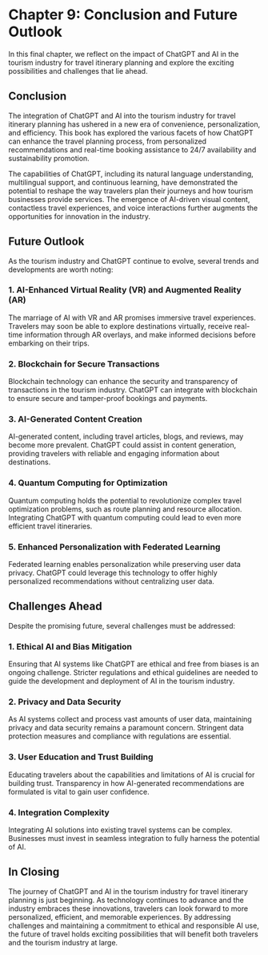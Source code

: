 Chapter 9: Conclusion and Future Outlook
========================================

In this final chapter, we reflect on the impact of ChatGPT and AI in the tourism industry for travel itinerary planning and explore the exciting possibilities and challenges that lie ahead.

**Conclusion**
--------------

The integration of ChatGPT and AI into the tourism industry for travel itinerary planning has ushered in a new era of convenience, personalization, and efficiency. This book has explored the various facets of how ChatGPT can enhance the travel planning process, from personalized recommendations and real-time booking assistance to 24/7 availability and sustainability promotion.

The capabilities of ChatGPT, including its natural language understanding, multilingual support, and continuous learning, have demonstrated the potential to reshape the way travelers plan their journeys and how tourism businesses provide services. The emergence of AI-driven visual content, contactless travel experiences, and voice interactions further augments the opportunities for innovation in the industry.

**Future Outlook**
------------------

As the tourism industry and ChatGPT continue to evolve, several trends and developments are worth noting:

### 1. **AI-Enhanced Virtual Reality (VR) and Augmented Reality (AR)**

The marriage of AI with VR and AR promises immersive travel experiences. Travelers may soon be able to explore destinations virtually, receive real-time information through AR overlays, and make informed decisions before embarking on their trips.

### 2. **Blockchain for Secure Transactions**

Blockchain technology can enhance the security and transparency of transactions in the tourism industry. ChatGPT can integrate with blockchain to ensure secure and tamper-proof bookings and payments.

### 3. **AI-Generated Content Creation**

AI-generated content, including travel articles, blogs, and reviews, may become more prevalent. ChatGPT could assist in content generation, providing travelers with reliable and engaging information about destinations.

### 4. **Quantum Computing for Optimization**

Quantum computing holds the potential to revolutionize complex travel optimization problems, such as route planning and resource allocation. Integrating ChatGPT with quantum computing could lead to even more efficient travel itineraries.

### 5. **Enhanced Personalization with Federated Learning**

Federated learning enables personalization while preserving user data privacy. ChatGPT could leverage this technology to offer highly personalized recommendations without centralizing user data.

**Challenges Ahead**
--------------------

Despite the promising future, several challenges must be addressed:

### 1. **Ethical AI and Bias Mitigation**

Ensuring that AI systems like ChatGPT are ethical and free from biases is an ongoing challenge. Stricter regulations and ethical guidelines are needed to guide the development and deployment of AI in the tourism industry.

### 2. **Privacy and Data Security**

As AI systems collect and process vast amounts of user data, maintaining privacy and data security remains a paramount concern. Stringent data protection measures and compliance with regulations are essential.

### 3. **User Education and Trust Building**

Educating travelers about the capabilities and limitations of AI is crucial for building trust. Transparency in how AI-generated recommendations are formulated is vital to gain user confidence.

### 4. **Integration Complexity**

Integrating AI solutions into existing travel systems can be complex. Businesses must invest in seamless integration to fully harness the potential of AI.

**In Closing**
--------------

The journey of ChatGPT and AI in the tourism industry for travel itinerary planning is just beginning. As technology continues to advance and the industry embraces these innovations, travelers can look forward to more personalized, efficient, and memorable experiences. By addressing challenges and maintaining a commitment to ethical and responsible AI use, the future of travel holds exciting possibilities that will benefit both travelers and the tourism industry at large.
